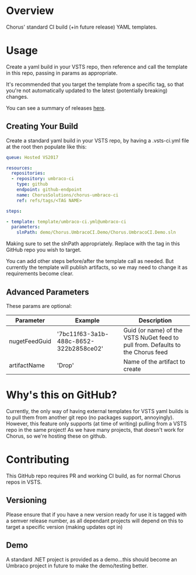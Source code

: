 # Overview
Chorus' standard CI build (+in future release) YAML templates.

# Usage
Create a yaml build in your VSTS repo, then reference and call the template in this repo, passing in params as appropriate.

It's recommended that you target the template from a specific tag, so that you're not automatically updated to the latest (potentially breaking) changes.

You can see a summary of releases [here](releases.md).

## Creating Your Build
Create a standard yaml build in your VSTS repo, by having a .vsts-ci.yml file at the root then populate like this:

```yaml
queue: Hosted VS2017

resources:
  repositories:
  - repository: umbraco-ci
    type: github
    endpoint: github-endpoint
    name: ChorusSolutions/chorus-umbraco-ci
    ref: refs/tags/<TAG NAME>

steps:

- template: template/umbraco-ci.yml@umbraco-ci
  parameters:
    slnPath: demo/Chorus.UmbracoCI.Demo/Chorus.UmbracoCI.Demo.sln
```

Making sure to set the slnPath appropriately. Replace <TAG NAME> with the tag in this GitHub repo you wish to target.

You can add other steps before/after the template call as needed.
But currently the template will publish artifacts, so we may need to change it as requirements become clear.

## Advanced Parameters
These params are optional:

| Parameter | Example | Description |
| --------- | ------- | ----------- |
| nugetFeedGuid | '7bc11f63-3a1b-488c-8652-322b2858ce02' | Guid (or name) of the VSTS NuGet feed to pull from. Defaults to the Chorus feed |
| artifactName | 'Drop' | Name of the artifact to create |


# Why's this on GitHub?
Currently, the only way of having external templates for VSTS yaml builds is to pull them from another git repo (no packages support, annoyingly).
However, this feature only supports (at time of writing) pulling from a VSTS repo in the same project! As we have many projects, that doesn't work for Chorus, so we're hosting these on github.

# Contributing
This GitHub repo requires PR and working CI build, as for normal Chorus repos in VSTS.

## Versioning
Please ensure that if you have a new version ready for use it is tagged with a semver release number, as all dependant projects will depend on this to target a specific version (making updates opt in)

## Demo
A standard .NET project is provided as a demo...this should become an Umbraco project in future to make the demo/testing better.